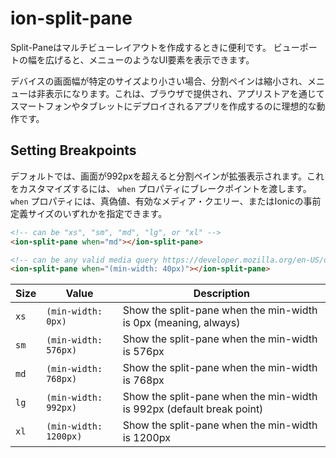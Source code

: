 # ion-split-pane

Split-Paneはマルチビューレイアウトを作成するときに便利です。
ビューポートの幅を広げると、メニューのようなUI要素を表示できます。

デバイスの画面幅が特定のサイズより小さい場合、分割ペインは縮小され、メニューは非表示になります。これは、ブラウザで提供され、アプリストアを通じてスマートフォンやタブレットにデプロイされるアプリを作成するのに理想的な動作です。


## Setting Breakpoints

デフォルトでは、画面が992pxを超えると分割ペインが拡張表示されます。これをカスタマイズするには、 `when` プロパティにブレークポイントを渡します。`when` プロパティには、真偽値、有効なメディア・クエリー、またはIonicの事前定義サイズのいずれかを指定できます。


```html
<!-- can be "xs", "sm", "md", "lg", or "xl" -->
<ion-split-pane when="md"></ion-split-pane>

<!-- can be any valid media query https://developer.mozilla.org/en-US/docs/Web/CSS/Media_Queries/Using_media_queries -->
<ion-split-pane when="(min-width: 40px)"></ion-split-pane>
```


 | Size | Value                 | Description                                                           |
 |------|-----------------------|-----------------------------------------------------------------------|
 | `xs` | `(min-width: 0px)`    | Show the split-pane when the min-width is 0px (meaning, always)       |
 | `sm` | `(min-width: 576px)`  | Show the split-pane when the min-width is 576px                       |
 | `md` | `(min-width: 768px)`  | Show the split-pane when the min-width is 768px                       |
 | `lg` | `(min-width: 992px)`  | Show the split-pane when the min-width is 992px (default break point) |
 | `xl` | `(min-width: 1200px)` | Show the split-pane when the min-width is 1200px                      |

